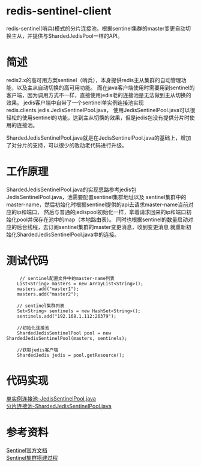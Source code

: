 
# redis-sentinel-client
  redis-sentinel(哨兵)模式的分片连接池，根据sentinel集群的master变更自动切换主从，并提供与ShardedJedisPool一样的API。


# 简述
 redis2.x的高可用方案sentinel（哨兵），本身提供redis主从集群的自动管理功能，以及主从自动切换的高可用功能。
 而在java客户端使用时需要用到sentinel的客户端，因为调用方式不一样，直接使用jedis老的连接池是无法做到主从切换的效果。
 jedis客户端中自带了一个sentinel单实例连接池实现redis.clients.jedis.JedisSentinelPool.java，
 使用JedisSentinelPool.java可以很轻松的使用sentinel的功能，达到主从切换的效果，但是jedis包没有提供分片时使用的连接池。

ShardedJedisSentinelPool.java就是在JedisSentinelPool.java的基础上，增加了对分片的支持，可以很少的改动老代码进行升级。
	
# 工作原理
  ShardedJedisSentinelPool.java的实现思路参考jedis包JedisSentinelPool.java，池需要配置sentinel集群地址以及
  sentinel集群中的master-name，然后初始化时根据sentinel提供的api去请求master-name当前对应的ip和端口，
  然后与普通的jedispool初始化一样，拿着请求回来的ip和端口初始化pool并保存在池中的map（本地路由表）。
  同时也根据sentinel的数量启动对应的后台线程，去订阅sentinel集群的master变更消息，收到变更消息
  就重新初始化ShardedJedisSentinelPool.java中的连接。


# 测试代码
         // sentinel配置文件中的master-name列表
        List<String> masters = new ArrayList<String>();
        masters.add("master1");
        masters.add("master2");

        // sentinel集群列表
        Set<String> sentinels = new HashSet<String>();
        sentinels.add("192.168.1.112:26379");

        //初始化连接池
        ShardedJedisSentinelPool pool = new ShardedJedisSentinelPool(masters, sentinels);
        
        //获取jedis客户端
        ShardedJedis jedis = pool.getResource();

# 代码实现
<a href="https://github.com/hailin0/redis-sentinel-client/blob/master/src/main/java/redis/clients/jedis/JedisSentinelPool.java">单实例连接池-JedisSentinelPool.java</a>
<br>
<a href="https://github.com/hailin0/redis-sentinel-client/blob/master/src/main/java/redis/clients/jedis/ShardedJedisSentinelPool.java">分片连接池-ShardedJedisSentinelPool.java</a>


# 参考资料
<a href="http://doc.redisfans.com/topic/sentinel.html">Sentinel官方文档</a>
<br>
<a href="http://blog.csdn.net/wtyvhreal/article/details/46517483">Sentinel集群搭建过程</a>
